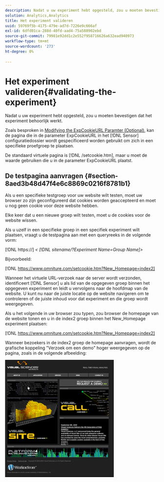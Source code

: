 ```yaml
---
description: Nadat u uw experiment hebt opgesteld, zou u moeten bevestigen dat het experiment behoorlijk werkt.
solution: Analytics,Analytics
title: Het experiment valideren
uuid: 59769f5b-4175-479e-ad7d-7226e9c666af
exl-id: 6dfd01ca-288d-40fd-aad4-75a588902ebd
source-git-commit: 79981e92dd1c2e552f958716626a632ead940973
workflow-type: tm+mt
source-wordcount: '273'
ht-degree: 0%

---
```


# Het experiment valideren{#validating-the-experiment}

Nadat u uw experiment hebt opgesteld, zou u moeten bevestigen dat het experiment behoorlijk werkt.

Zoals besproken in [Modifying the ExpCookieURL Paramter (Optional)](../../home/c-undst-ctrld-exp/t-en-ctrld-exp/c-mod-expckurl-prm.md#concept-215bf86bab4e4ec0b0cc803ec48a8fcf), kan de pagina die in de parameter ExpCookieURL in het [!DNL Sensor] configuratiedossier wordt gespecificeerd worden gebruikt om zich in een specifieke proefgroep te plaatsen.

De standaard virtuele pagina is [!DNL /setcookie.htm], maar u moet de waarde gebruiken die u in de parameter ExpCookieURL plaatst.

## De testpagina aanvragen {#section-8aed3b48d47f4e6c8869c0216f8781b1}

Als u een specifieke testgroep voor uw website wilt testen, moet uw browser zo zijn geconfigureerd dat cookies worden geaccepteerd en moet u nog geen cookie voor deze website hebben.

Elke keer dat u een nieuwe groep wilt testen, moet u de cookies voor de website wissen.

Als u uzelf in een specifieke groep in een specifiek experiment wilt plaatsen, vraagt u de testpagina aan met een queryreeks in de volgende vorm:

[!DNL https://] *&lt; [!DNL sitename/?Experiment Name=Group Name]>*

Bijvoorbeeld:

[!DNL https://www.omniture.com/setcookie.htm?New_Homepage=index2]

Wanneer het virtuele URL-verzoek naar de server wordt verzonden, identificeert [!DNL Sensor] u als lid van de opgegeven groep binnen het opgegeven experiment en leidt u vervolgens naar de hoofdmap van de website. U kunt nu naar de juiste locatie op de website navigeren om te controleren of de juiste inhoud voor dat experiment en die groep wordt weergegeven.

Als u het volgende in uw browser zou typen, zou browser de homepage van de website tonen en u in de index2 groep binnen het New_Homepage experiment plaatsen:

[!DNL https://www.omniture.com/setcookie.htm?New_Homepage=index2]

Wanneer bezoekers in de index2 groep de homepage aanvragen, wordt de grafische koppeling &quot;Verzoek om een demo&quot; hoger weergegeven op de pagina, zoals in de volgende afbeelding:

![](assets/TestPage.png)
